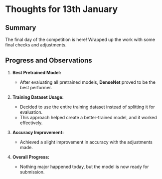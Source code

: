# Thoughts for 13th January

## Summary
The final day of the competition is here! Wrapped up the work with some final checks and adjustments.

## Progress and Observations
1. **Best Pretrained Model:**  
   - After evaluating all pretrained models, **DenseNet** proved to be the best performer.

2. **Training Dataset Usage:**  
   - Decided to use the entire training dataset instead of splitting it for evaluation.  
   - This approach helped create a better-trained model, and it worked effectively.

3. **Accuracy Improvement:**  
   - Achieved a slight improvement in accuracy with the adjustments made.

4. **Overall Progress:**  
   - Nothing major happened today, but the model is now ready for submission.